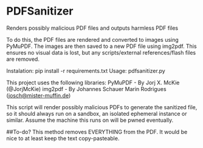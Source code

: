 # PDFSanitizer
Renders possibly malicious PDF files and outputs harmless PDF files  

To do this, the PDF files are rendered and converted to images using PyMuPDF.
The images are then saved to a new PDF file using img2pdf. This ensures no visual data is lost,
but any scripts/external references/flash files are removed.

Instalation: pip install -r requirements.txt
Usage: pdfsanitizer.py <filename> <output folder>

This project uses the following libraries:
    PyMuPDF - By Jorj X. McKie (@JorjMcKie)
    img2pdf - By Johannes Schauer Marin Rodrigues (josch@mister-muffin.de)

This script will render possibly malicious PDFs to generate the sanitized file, so it should always run
on a sandbox, an isolated ephemeral instance or similar. Assume the machine this runs on will be pwned eventually. 
  
##To-do?
This method removes EVERYTHING from the PDF. It would be nice to at least keep the text copy-pasteable.
